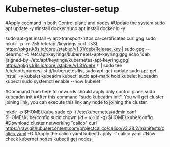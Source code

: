 # Kubernetes-cluster-setup
#Apply coomand in both Control plane and nodes
#Update the system
sudo apt update -y 
#install docker
sudo apt install docker.io -y

sudo apt-get install -y apt-transport-https ca-certificates curl gpg
sudo mkdir -p -m 755 /etc/apt/keyrings
curl -fsSL https://pkgs.k8s.io/core:/stable:/v1.31/deb/Release.key | sudo gpg --dearmor -o /etc/apt/keyrings/kubernetes-apt-keyring.gpg
echo 'deb [signed-by=/etc/apt/keyrings/kubernetes-apt-keyring.gpg] https://pkgs.k8s.io/core:/stable:/v1.31/deb/ /' | sudo tee /etc/apt/sources.list.d/kubernetes.list
sudo apt-get update
sudo apt-get install -y kubelet kubeadm kubectl
sudo apt-mark hold kubelet kubeadm kubectl
sudo systemctl enable --now kubelet

#Command from here to onwords should apply only control plane 
sudo kubeadm init
#After this command "sudo kubeadm init", You will get cluster joining link, you can execute this link any node to joining the cluster.

mkdir -p $HOME/.kube
sudo cp -i /etc/kubernetes/admin.conf $HOME/.kube/config
sudo chown $(id -u):$(id -g) $HOME/.kube/config
#Download cluster networking "calico"
curl https://raw.githubusercontent.com/projectcalico/calico/v3.28.2/manifests/calico.yaml -O
#Apply the calico yaml
kubectl apply -f calico.yaml
#Now check kubernet nodes
kubectl get nodes
